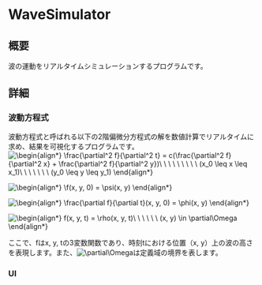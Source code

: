 # WaveSimulator

## 概要
波の運動をリアルタイムシミュレーションするプログラムです。

## 詳細
### 波動方程式
波動方程式と呼ばれる以下の2階偏微分方程式の解を数値計算でリアルタイムに求め、結果を可視化するプログラムです。
![\begin{align*}
\frac{\partial^2 f}{\partial^2 t} = c(\frac{\partial^2 f}{\partial^2 x} + \frac{\partial^2 f}{\partial^2 y})\ \ \ \ \ \ \ \ \ (x_0 \leq x \leq x_1)\ \ \ \ \ \ \ (y_0 \leq y \leq y_1)
\end{align*}
](https://render.githubusercontent.com/render/math?math=%5Cdisplaystyle+%5Cbegin%7Balign%2A%7D%0A%5Cfrac%7B%5Cpartial%5E2+f%7D%7B%5Cpartial%5E2+t%7D+%3D+c%28%5Cfrac%7B%5Cpartial%5E2+f%7D%7B%5Cpartial%5E2+x%7D+%2B+%5Cfrac%7B%5Cpartial%5E2+f%7D%7B%5Cpartial%5E2+y%7D%29%5C+%5C+%5C+%5C+%5C+%5C+%5C+%5C+%5C+%28x_0+%5Cleq+x+%5Cleq+x_1%29%5C+%5C+%5C+%5C+%5C+%5C+%5C+%28y_0+%5Cleq+y+%5Cleq+y_1%29%0A%5Cend%7Balign%2A%7D%0A)

![\begin{align*}
\f(x, y, 0) = \psi(x, y)
\end{align*}
](https://render.githubusercontent.com/render/math?math=%5Cdisplaystyle+%5Cbegin%7Balign%2A%7D%0A%5Cf%28x%2C+y%2C+0%29+%3D+%5Cpsi%28x%2C+y%29%0A%5Cend%7Balign%2A%7D%0A)

![\begin{align*}
\frac{\partial f}{\partial t}(x, y, 0) = \phi(x, y)
\end{align*}
](https://render.githubusercontent.com/render/math?math=%5Cdisplaystyle+%5Cbegin%7Balign%2A%7D%0A%5Cfrac%7B%5Cpartial+f%7D%7B%5Cpartial+t%7D%28x%2C+y%2C+0%29+%3D+%5Cphi%28x%2C+y%29%0A%5Cend%7Balign%2A%7D%0A)

![\begin{align*}
f(x, y, t) = \rho(x, y, t)\ \ \ \ \ \ (x, y) \in \partial\Omega
\end{align*}
](https://render.githubusercontent.com/render/math?math=%5Cdisplaystyle+%5Cbegin%7Balign%2A%7D%0Af%28x%2C+y%2C+t%29+%3D+%5Crho%28x%2C+y%2C+t%29%5C+%5C+%5C+%5C+%5C+%5C+%28x%2C+y%29+%5Cin+%5Cpartial%5COmega%0A%5Cend%7Balign%2A%7D%0A)



ここで、fはx, y, tの3変数関数であり、時刻tにおける位置（x, y）上の波の高さを表現します。また、![\partial\Omega](https://render.githubusercontent.com/render/math?math=%5Cdisplaystyle+%5Cpartial%5COmega)は定義域の境界を表します。


### UI
